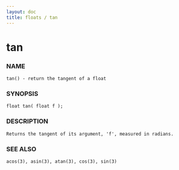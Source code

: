 ```yaml
---
layout: doc
title: floats / tan
---
```

# tan

### NAME

    tan() - return the tangent of a float

### SYNOPSIS

    float tan( float f );

### DESCRIPTION

    Returns the tangent of its argument, 'f', measured in radians.

### SEE ALSO

    acos(3), asin(3), atan(3), cos(3), sin(3)

